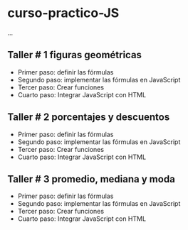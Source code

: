 # curso-practico-JS

...


## Taller # 1 figuras geométricas

- Primer paso: definir las fórmulas
- Segundo paso: implementar las fórmulas en JavaScript
- Tercer paso: Crear funciones
- Cuarto paso: Integrar JavaScript con HTML 


## Taller # 2 porcentajes y descuentos 

- Primer paso: definir las fórmulas
- Segundo paso: implementar las fórmulas en JavaScript
- Tercer paso: Crear funciones
- Cuarto paso: Integrar JavaScript con HTML 

## Taller # 3 promedio, mediana y moda 

- Primer paso: definir las fórmulas
- Segundo paso: implementar las fórmulas en JavaScript
- Tercer paso: Crear funciones
- Cuarto paso: Integrar JavaScript con HTML 